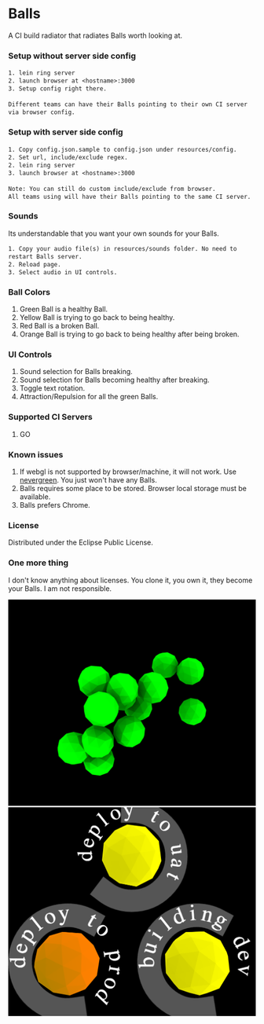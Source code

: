 # Balls

A CI build radiator that radiates Balls worth looking at.

### Setup without server side config

	1. lein ring server
	2. launch browser at <hostname>:3000
	3. Setup config right there.

	Different teams can have their Balls pointing to their own CI server via browser config.

### Setup with server side config

	1. Copy config.json.sample to config.json under resources/config.
	2. Set url, include/exclude regex.
	2. lein ring server
	3. launch browser at <hostname>:3000

	Note: You can still do custom include/exclude from browser.
	All teams using will have their Balls pointing to the same CI server.

### Sounds

Its understandable that you want your own sounds for your Balls.

	1. Copy your audio file(s) in resources/sounds folder. No need to restart Balls server.
	2. Reload page.
	3. Select audio in UI controls.

### Ball Colors

1. Green Ball is a healthy Ball.
2. Yellow Ball is trying to go back to being healthy.
3. Red Ball is a broken Ball.
4. Orange Ball is trying to go back to being healthy after being broken.

### UI Controls

1. Sound selection for Balls breaking.
2. Sound selection for Balls becoming healthy after breaking.
2. Toggle text rotation.
3. Attraction/Repulsion for all the green Balls.

### Supported CI Servers

1. GO

### Known issues

1. If webgl is not supported by browser/machine, it will not work.
   Use [nevergreen](https://github.com/build-canaries/nevergreen).
   You just won't have any Balls.
2. Balls requires some place to be stored. Browser local storage must be available.
3. Balls prefers Chrome.

### License

Distributed under the Eclipse Public License.

### One more thing

I don't know anything about licenses.
You clone it, you own it, they become your Balls.
I am not responsible.

![Green balls](docs/all-green-balls.png)
![Building balls](docs/balls-building.png)
